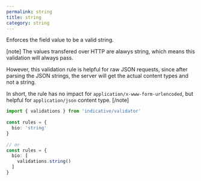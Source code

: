 ```yaml
---
permalink: string
title: string
category: string
---
```


Enforces the field value to be a valid string.
 
[note]
  The values transfered over HTTP are alawys string, which means this
  validation will always pass.
 
  However, this validation rule is helpful for raw JSON requests, since
  after parsing the JSON strings, the server will get the actual content
  types and not a string.
 
  In short, the rule has no impact for `application/x-www-form-urlencoded`, but
  helpful for `application/json` content type.
[/note]
 
```ts
import { validations } from 'indicative/validator'
 
const rules = {
  bio: 'string'
}
 
// or
const rules = {
  bio: [
    validations.string()
  ]
}
```